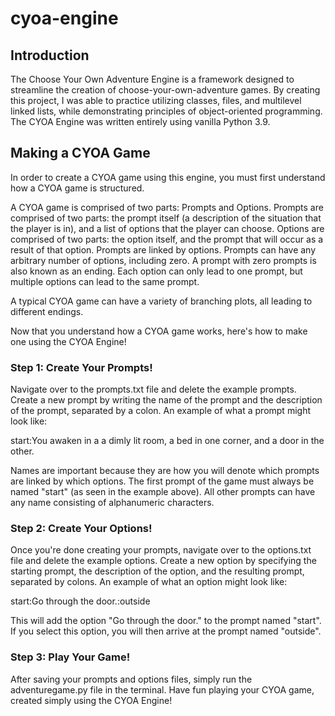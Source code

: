 # cyoa-engine
## Introduction
The Choose Your Own Adventure Engine is a framework designed to streamline the creation of choose-your-own-adventure games. By creating this project, I was able to practice utilizing classes, files, and multilevel linked lists, while demonstrating principles of object-oriented programming. The CYOA Engine was written entirely using vanilla Python 3.9.

## Making a CYOA Game

In order to create a CYOA game using this engine, you must first understand how a CYOA game is structured.
 
A CYOA game is comprised of two parts: Prompts and Options. Prompts are comprised of two parts: the prompt itself (a description of the situation that the player is in), and a list of options that the player can choose. Options are comprised of two parts: the option itself, and the prompt that will occur as a result of that option. Prompts are linked by options. Prompts can have any arbitrary number of options, including zero. A prompt with zero prompts is also known as an ending. Each option can only lead to one prompt, but multiple options can lead to the same prompt.

A typical CYOA game can have a variety of branching plots, all leading to different endings.

Now that you understand how a CYOA game works, here's how to make one using the CYOA Engine!

### Step 1: Create Your Prompts!
  
Navigate over to the prompts.txt file and delete the example prompts. Create a new prompt by writing the name of the prompt and the description of the prompt, separated by a colon. An example of what a prompt might look like:

start:You awaken in a a dimly lit room, a bed in one corner, and a door in the other. 

Names are important because they are how you will denote which prompts are linked by which options. The first prompt of the game must always be named "start" (as seen in the example above). All other prompts can have any name consisting of alphanumeric characters.

### Step 2: Create Your Options!

Once you're done creating your prompts, navigate over to the options.txt file and delete the example options. Create a new option by specifying the starting prompt, the description of the option, and the resulting prompt, separated by colons. An example of what an option might look like:

start:Go through the door.:outside

This will add the option "Go through the door." to the prompt named "start". If you select this option, you will then arrive at the prompt named "outside".

### Step 3: Play Your Game!

After saving your prompts and options files, simply run the adventuregame.py file in the terminal. Have fun playing your CYOA game, created simply using the CYOA Engine!
